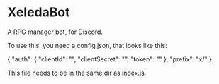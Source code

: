 # XeledaBot
A RPG manager bot, for Discord.

To use this, you need a config.json, that looks like this:

{
    "auth": {
        "clientId": "",
        "clientSecret": "",
        "token": ""
    },
    "prefix": "x/"
}

This file needs to be in the same dir as index.js.

